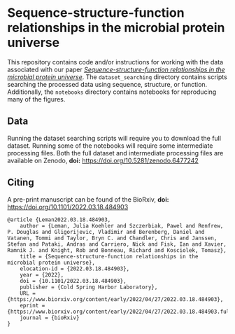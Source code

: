 # Sequence-structure-function relationships in the microbial protein universe

This repository contains code and/or instructions for working with the data associated with our paper [_Sequence-structure-function relationships in the microbial protein universe_](https://doi.org/10.1101/2022.03.18.484903).
The `dataset_searching` directory contains scripts searching the processed data using sequence, structure, or function.
Additionally, the `notebooks` directory contains notebooks for reproducing many of the figures.

## Data
Running the dataset searching scripts will require you to download the full dataset.
Running some of the notebooks will require some intermediate processing files.
Both the full dataset and intermediate processing files are available on Zenodo, __doi:__ https://doi.org/10.5281/zenodo.6477242

## Citing
A pre-print manuscript can be found of the BioRxiv, __doi:__ https://doi.org/10.1101/2022.03.18.484903 
```
@article {Leman2022.03.18.484903,
	author = {Leman, Julia Koehler and Szczerbiak, Pawel and Renfrew, P. Douglas and Gligorijevic, Vladimir and Berenberg, Daniel and Vatanen, Tommi and Taylor, Bryn C. and Chandler, Chris and Janssen, Stefan and Pataki, Andras and Carriero, Nick and Fisk, Ian and Xavier, Ramnik J. and Knight, Rob and Bonneau, Richard and Kosciolek, Tomasz},
	title = {Sequence-structure-function relationships in the microbial protein universe},
	elocation-id = {2022.03.18.484903},
	year = {2022},
	doi = {10.1101/2022.03.18.484903},
	publisher = {Cold Spring Harbor Laboratory},
	URL = {https://www.biorxiv.org/content/early/2022/04/27/2022.03.18.484903},
	eprint = {https://www.biorxiv.org/content/early/2022/04/27/2022.03.18.484903.full.pdf},
	journal = {bioRxiv}
}
```

